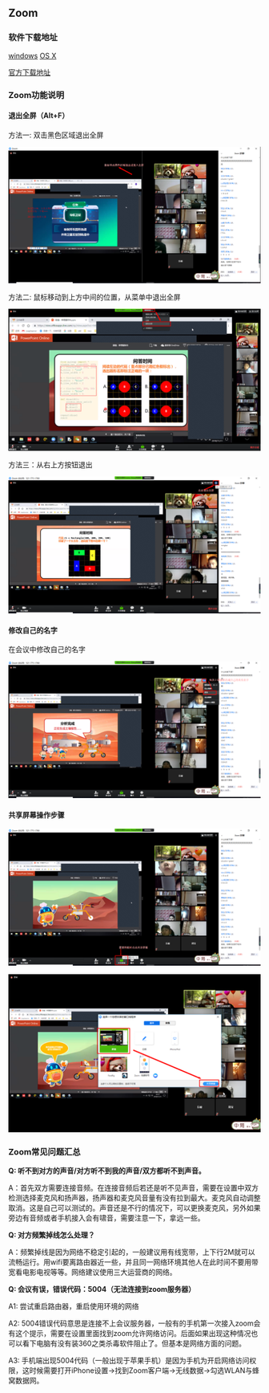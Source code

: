 ## Zoom

### 软件下载地址

[windows](https://zoom.us/client/latest/ZoomInstaller.exe) [OS X](https://rss.leaplearner.com/assets/pc/software/mac6_zoom.pkg)

[官方下载地址](https://zoom.us/download)

### Zoom功能说明

#### 退出全屏（Alt+F）

方法一: 双击黑色区域退出全屏

![exitfull](images/exit_full.png)



方法二: 鼠标移动到上方中间的位置，从菜单中退出全屏

![](images/exit_full2.png)



方法三：从右上方按钮退出

![](images/exit_full3.png)





#### 修改自己的名字

在会议中修改自己的名字

![](images/zoom_rename.png)



#### 共享屏幕操作步骤

![](images/zoom_sharescreen1.png)

![](images/zoom_sharescreen2.png)





### Zoom常见问题汇总 



**Q: 听不到对方的声音/对方听不到我的声音/双方都听不到声音。**

A：首先双方需要连接音频。在连接音频后若还是听不见声音，需要在设置中双方检测选择麦克风和扬声器，扬声器和麦克风音量有没有拉到最大。麦克风自动调整取消。这是自己可以测试的。声音还是不行的情况下，可以更换麦克风，另外如果旁边有音频或者手机接入会有啸音，需要注意一下，拿远一些。



**Q: 对方频繁掉线怎么处理？**

A：频繁掉线是因为网络不稳定引起的，一般建议用有线宽带，上下行2M就可以流畅运行。用wifi要离路由器近一些，并且同一网络环境其他人在此时间不要用带宽看电影电视等等。网络建议使用三大运营商的网络。

 

**Q: 会议有误，错误代码：5004（无法连接到zoom服务器）**

A1: 尝试重启路由器，重启使用环境的网络

A2: 5004错误代码意思是连接不上会议服务器，一般有的手机第一次接入zoom会有这个提示，需要在设置里面找到zoom允许网络访问。后面如果出现这种情况也可以看下电脑有没有装360之类杀毒软件阻止了。但基本是网络方面的问题。

A3: 手机端出现5004代码（一般出现于苹果手机）是因为手机为开启网络访问权限，这时候需要打开iPhone设置→找到Zoom客户端→无线数据→勾选WLAN与蜂窝数据网。